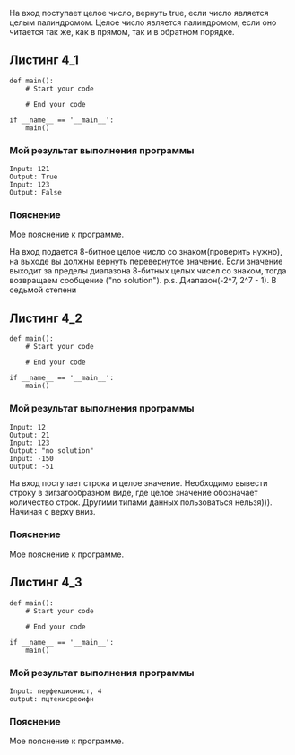 На вход поступает целое число, вернуть true, если число является целым палиндромом. Целое число является палиндромом, если оно читается так же, как в прямом, так и в обратном порядке. 

## Листинг 4_1
```Py
def main():
    # Start your code
    
    # End your code

if __name__ == '__main__':
    main()
```
### Мой результат выполнения программы
```
Input: 121
Output: True
Input: 123
Output: False
```
### Пояснение
Мое пояснение к программе.

На вход подается 8-битное целое число со знаком(проверить нужно), на выходе вы должны вернуть перевернутое значение. Если значение выходит за пределы диапазона 8-битных целых чисел со знаком, тогда возвращаем сообщение ("no solution").
p.s. Диапазон(-2^7, 2^7 - 1). В седьмой степени

## Листинг 4_2
```Py
def main():
    # Start your code
    
    # End your code

if __name__ == '__main__':
    main()
```
### Мой результат выполнения программы
```
Input: 12
Output: 21
Input: 123
Output: "no solution"
Input: -150
Output: -51
```
На вход поступает строка и целое значение. Необходимо вывести строку в зигзагообразном виде, где целое значение обозначает количество строк. Другими типами данных пользоваться нельзя))). Начиная с верху вниз.

### Пояснение
Мое пояснение к программе.

## Листинг 4_3
```Py
def main():
    # Start your code
    
    # End your code

if __name__ == '__main__':
    main()
```
### Мой результат выполнения программы
```
Input: перфекционист, 4 
output: пцтекисреоифн
```

### Пояснение
Мое пояснение к программе.
